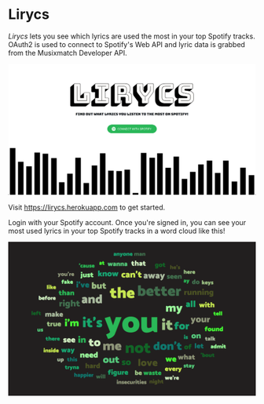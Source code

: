 # Lirycs

*Lirycs* lets you see which lyrics are used the most in your top Spotify tracks.  
OAuth2 is used to connect to Spotify's Web API and lyric data is grabbed from the Musixmatch Developer API.

![Lirycs home page](/client/src/imgs/Lirycs-page.png)

Visit https://lirycs.herokuapp.com to get started.

Login with your Spotify account. Once you're signed in, you can see your most used lyrics in your top Spotify tracks in a word cloud like this!

![Lyric word cloud](/client/src/imgs/word-cloud.png)
